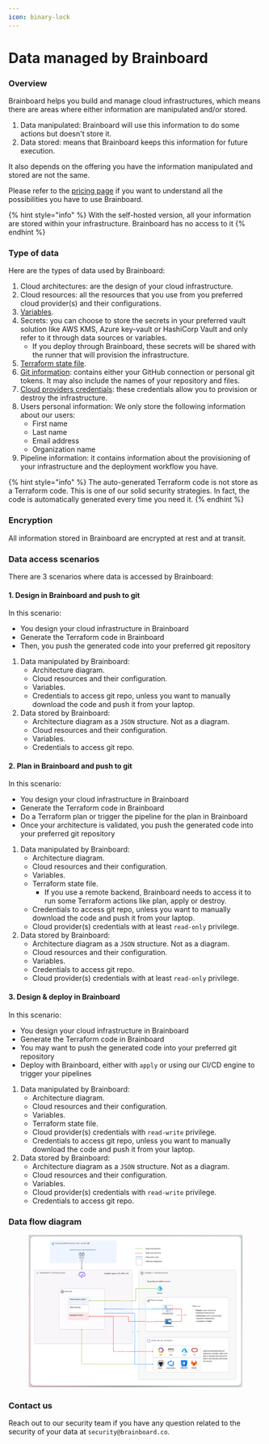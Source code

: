 ```yaml
---
icon: binary-lock
---
```


# Data managed by Brainboard

### Overview

Brainboard helps you build and manage cloud infrastructures, which means there are areas where either information are manipulated and/or stored.

1. Data manipulated: Brainboard will use this information to do some actions but doesn't store it.
2. Data stored: means that Brainboard keeps this information for future execution.

It also depends on the offering you have the information manipulated and stored are not the same.

Please refer to the [pricing page](https://www.brainboard.co/pricing) if you want to understand all the possibilities you have to use Brainboard.

{% hint style="info" %}
With the self-hosted version, all your information are stored within your infrastructure. Brainboard has no access to it
{% endhint %}



### Type of data

Here are the types of data used by Brainboard:

1. Cloud architectures: are the design of your cloud infrastructure.
2. Cloud resources: all the resources that you use from you preferred cloud provider(s) and their configurations.
3. [Variables](../input-output/variables.md).
4. Secrets: you can choose to store the secrets in your preferred vault solution like AWS KMS, Azure key-vault or HashiCorp Vault and only refer to it through data sources or variables.
   * If you deploy through Brainboard, these secrets will be shared with the runner that will provision the infrastructure.
5. [Terraform state file](https://developer.hashicorp.com/terraform/language/state).
6. [Git information](../settings/integrations/git-configuration/): contains either your GitHub connection or personal git tokens. It may also include the names of your repository and files.
7. [Cloud providers credentials](../data/cloud-providers/): these credentials allow you to provision or destroy the infrastructure.
8. Users personal information: We only store the following information about our users:
   * First name
   * Last name
   * Email address
   * Organization name
9. Pipeline information: it contains information about the provisioning of your infrastructure and the deployment workflow you have.

{% hint style="info" %}
The auto-generated Terraform code is not store as a Terraform code. This is one of our solid security strategies. In fact, the code is automatically generated every time you need it.
{% endhint %}

### Encryption

All information stored in Brainboard are encrypted at rest and at transit.

### Data access scenarios

There are 3 scenarios where data is accessed by Brainboard:

#### 1. Design in Brainboard and push to git

In this scenario:

* You design your cloud infrastructure in Brainboard
* Generate the Terraform code in Brainboard
* Then, you push the generated code into your preferred git repository

1. Data manipulated by Brainboard:
   * Architecture diagram.
   * Cloud resources and their configuration.
   * Variables.
   * Credentials to access git repo, unless you want to manually download the code and push it from your laptop.
2. Data stored by Brainboard:
   * Architecture diagram as a `JSON` structure. Not as a diagram.
   * Cloud resources and their configuration.
   * Variables.
   * Credentials to access git repo.

#### 2. Plan in Brainboard and push to git

In this scenario:

* You design your cloud infrastructure in Brainboard
* Generate the Terraform code in Brainboard
* Do a Terraform plan or trigger the pipeline for the plan in Brainboard
* Once your architecture is validated, you push the generated code into your preferred git repository

1. Data manipulated by Brainboard:
   * Architecture diagram.
   * Cloud resources and their configuration.
   * Variables.
   * Terraform state file.
     * If you use a remote backend, Brainboard needs to access it to run some Terraform actions like plan, apply or destroy.
   * Credentials to access git repo, unless you want to manually download the code and push it from your laptop.
   * Cloud provider(s) credentials with at least `read-only` privilege.
2. Data stored by Brainboard:
   * Architecture diagram as a `JSON` structure. Not as a diagram.
   * Cloud resources and their configuration.
   * Variables.
   * Credentials to access git repo.
   * Cloud provider(s) credentials with at least `read-only` privilege.

#### 3. Design & deploy in Brainboard

In this scenario:

* You design your cloud infrastructure in Brainboard
* Generate the Terraform code in Brainboard
* You may want to push the generated code into your preferred git repository
* Deploy with Brainboard, either with `apply` or using our CI/CD engine to trigger your pipelines

1. Data manipulated by Brainboard:
   * Architecture diagram.
   * Cloud resources and their configuration.
   * Variables.
   * Terraform state file.
   * Cloud provider(s) credentials with `read-write` privilege.
   * Credentials to access git repo, unless you want to manually download the code and push it from your laptop.
2. Data stored by Brainboard:
   * Architecture diagram as a `JSON` structure. Not as a diagram.
   * Cloud resources and their configuration.
   * Variables.
   * Cloud provider(s) credentials with `read-write` privilege.
   * Credentials to access git repo.

### Data flow diagram

<figure><img src="../.gitbook/assets/Brainboard HLD.png" alt=""><figcaption></figcaption></figure>

### Contact us

Reach out to our security team if you have any question related to the security of your data at `security@brainboard.co`.
